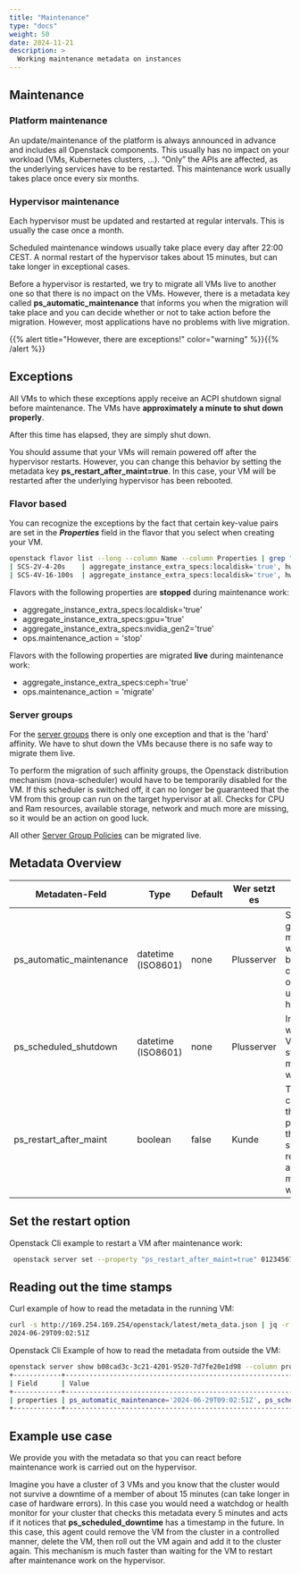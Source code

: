```yaml
---
title: "Maintenance"
type: "docs"
weight: 50
date: 2024-11-21
description: >
  Working maintenance metadata on instances
---
```


## Maintenance

### Platform maintenance

An update/maintenance of the platform is always announced in advance and includes all Openstack components. This usually has no impact on your workload (VMs, Kubernetes clusters, ...). “Only” the APIs are affected, as the underlying services have to be restarted. This maintenance work usually takes place once every six months.

### Hypervisor maintenance

Each hypervisor must be updated and restarted at regular intervals. This is usually the case once a month.

Scheduled maintenance windows usually take place every day after 22:00 CEST.
A normal restart of the hypervisor takes about 15 minutes, but can take longer in exceptional cases.

Before a hypervisor is restarted, we try to migrate all VMs live to another one so that there is no impact on the VMs. However, there is a metadata key called **ps_automatic_maintenance** that informs you when the migration will take place and you can decide whether or not to take action before the migration. However, most applications have no problems with live migration.

{{% alert title="However, there are exceptions!" color="warning" %}}{{% /alert %}}

## Exceptions

All VMs to which these exceptions apply receive an ACPI shutdown signal before maintenance. The VMs have **approximately a minute to shut down properly**.

After this time has elapsed, they are simply shut down.

You should assume that your VMs will remain powered off after the hypervisor restarts. However, you can change this behavior by setting the metadata key **ps_restart_after_maint=true**. In this case, your VM will be restarted after the underlying hypervisor has been rebooted.

### Flavor based

You can recognize the exceptions by the fact that certain key-value pairs are set in the **_Properties_** field in the flavor that you select when creating your VM.

```bash
openstack flavor list --long --column Name --column Properties | grep "aggregate_instance_extra_specs:localdisk='true'"
| SCS-2V-4-20s    | aggregate_instance_extra_specs:localdisk='true', hw_rng:allowed='True', quota:disk_read_bytes_sec='1024000000', quota:disk_read_iops_sec='100000', quota:disk_write_bytes_sec='1024000000', quota:disk_write_iops_sec='100000', scs:cpu-type='shared-core', scs:disk0-type='ssd', scs:name-v1='SCS-2V:4:20s', scs:name-v2='SCS-2V-4-20s'                            |
| SCS-4V-16-100s  | aggregate_instance_extra_specs:localdisk='true', hw_rng:allowed='True', quota:disk_read_bytes_sec='1024000000', quota:disk_read_iops_sec='100000', quota:disk_write_bytes_sec='1024000000', quota:disk_write_iops_sec='100000', scs:cpu-type='shared-core', scs:disk0-type='ssd', scs:name-v1='SCS-4V:16:100s', scs:name-v2='SCS-4V-16-100s'
```

Flavors with the following properties are **stopped** during maintenance work:

* aggregate_instance_extra_specs:localdisk='true'
* aggregate_instance_extra_specs:gpu='true'
* aggregate_instance_extra_specs:nvidia_gen2='true'
* ops.maintenance_action = 'stop'

Flavors with the following properties are migrated **live** during maintenance work:

* aggregate_instance_extra_specs:ceph='true'
* ops.maintenance_action = 'migrate'

### Server groups

For the [server groups](../instances-and-images/server-groups/) there is only one exception and that is the 'hard' affinity. We have to shut down the VMs because there is no safe way to migrate them live.

To perform the migration of such affinity groups, the Openstack distribution mechanism (nova-scheduler) would have to be temporarily disabled for the VM. If this scheduler is switched off, it can no longer be guaranteed that the VM from this group can run on the target hypervisor at all. Checks for CPU and Ram resources, available storage, network and much more are missing, so it would be an action on good luck.

All other [Server Group Policies](../instances-and-images/server-groups/#Available%20Policies) can be migrated live.

## Metadata Overview

| Metadaten-Feld            | Type                | Default | Wer setzt es | Info                                                                                             |
| ------------------------- | ------------------- | ------- | ------------ | ------------------------------------------------------------------------------------------------ |
| ps_automatic_maintenance  | datetime (ISO8601)  | none    | Plusserver   | Shows when general maintenance work is being carried out on the underlying hypervisor.           |
| ps_scheduled_shutdown     | datetime (ISO8601)  | none    | Plusserver   | Informs at what time a VM is stopped for maintenance work.                                       |
| ps_restart_after_maint    | boolean             | false   | Kunde        | The customer then informs plusserver that the VM should be restarted after the maintenance work. |

## Set the restart option

Openstack Cli example to restart a VM after maintenance work:

```bash
 openstack server set --property "ps_restart_after_maint=true" 01234567-0123-0123-0123-0123456789ab
```

## Reading out the time stamps

Curl example of how to read the metadata in the running VM:

```bash
curl -s http://169.254.169.254/openstack/latest/meta_data.json | jq -r '.meta.ps_scheduled_downtime'
2024-06-29T09:02:51Z
```

Openstack Cli Example of how to read the metadata from outside the VM:

```bash
openstack server show b08cad3c-3c21-4201-9520-7d7fe20e1d98 --column properties
+------------+-----------------------------------------------------------------------------------------------+
| Field      | Value                                                                                         |
+------------+-----------------------------------------------------------------------------------------------+
| properties | ps_automatic_maintenance='2024-06-29T09:02:51Z', ps_scheduled_downtime='2024-06-29T09:02:51Z' |
+------------+-----------------------------------------------------------------------------------------------+
```

## Example use case

We provide you with the metadata so that you can react before maintenance work is carried out on the hypervisor.

Imagine you have a cluster of 3 VMs and you know that the cluster would not survive a downtime of a member of about 15 minutes (can take longer in case of hardware errors). In this case you would need a watchdog or health monitor for your cluster that checks this metadata every 5 minutes and acts if it notices that **ps_scheduled_downtime** has a timestamp in the future. In this case, this agent could remove the VM from the cluster in a controlled manner, delete the VM, then roll out the VM again and add it to the cluster again. This mechanism is much faster than waiting for the VM to restart after maintenance work on the hypervisor.
